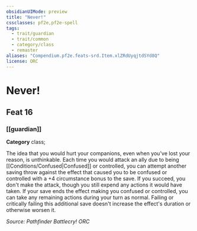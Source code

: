 ```yaml
---
obsidianUIMode: preview
title: "Never!"
cssclasses: pf2e,pf2e-spell
tags:
  - trait/guardian
  - trait/common
  - category/class
  - remaster
aliases: "Compendium.pf2e.feats-srd.Item.xlZRdUyqjtdSYd8Q"
license: ORC
---
```

# Never!
## Feat 16
### [[guardian]]

**Category** class; 




The idea that you would hurt your companions, even when you've lost your reason, is unthinkable. Each time you would attack an ally due to being [[Conditions/Confused|Confused]] or controlled, you can attempt another saving throw against the effect that caused you to be confused or controlled with a +4 circumstance bonus to the save. If you succeed, you don't make the attack, though you still expend any actions it would have taken. If your save ends the effect making you confused or controlled, you can take any remaining actions during your turn as normal. Failing or critically failing this additional save doesn't increase the effect's duration or otherwise worsen it.

*Source: Pathfinder Battlecry!*
*ORC*